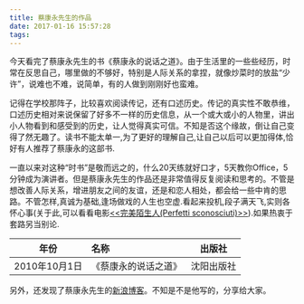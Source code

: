 ```yaml
---
title: 蔡康永先生的作品
date: 2017-01-16 15:57:28
tags:
---
```


今天看完了蔡康永先生的书《蔡康永的说话之道》。由于生活里的一些些经历，时常在反思自己，哪里做的不够好，特别是人际关系的拿捏，就像炒菜时的放盐“少许”，说难也不难，说简单，有的人做到刚刚好也蛮难。

<!-- more -->

记得在学校那阵子，比较喜欢阅读传记，还有口述历史。传记的真实性不敢恭维，口述历史相对来说保留了好多不一样的历史信息，从一个或大或小的人物里，讲出小人物看到和感受到的历史，让人觉得真实可信。不知是否这个缘故，倒让自己变得了然无趣了。读书不能太单一,为了更好的理解自己,让自己以后可以更加得体,恰好有人推荐了蔡康永的这部书.

一直以来对这种“时书”是敬而远之的，什么20天练就好口才，5天教你Office，5分钟成为演讲者。但是蔡康永先生的作品还是非常值得反复阅读和思考的。不管是想改善人际关系，增进朋友之间的友谊，还是和恋人相处，都会给一些中肯的思路。不管怎样,真诚为基础,逢场做戏的人生也空虚.看起来投机,段子满天飞,实则各怀心事(关于此,可以看看电影[<<完美陌生人(Perfetti sconosciuti)>>](https://movie.douban.com/subject/26614893/)).如果热衷于套路另当别论.

| 年份  | 名称  | 出版社 |
| -----------------|:------ |:-------------:|
|   2010年10月1日   | 《蔡康永的说话之道》 | 沈阳出版社 |

另外，还发现了蔡康永先生的[新浪博客](http://blog.sina.com.cn/u/1282005885)。不知是不是他写的，分享给大家。
